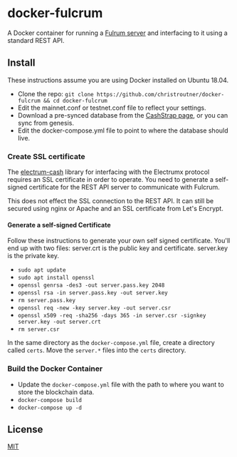 # docker-fulcrum

A Docker container for running a [Fulrum server](https://github.com/cculianu/Fulcrum) and interfacing to it using a standard REST API.

## Install

These instructions assume you are using Docker installed on Ubuntu 18.04.

- Clone the repo: `git clone https://github.com/christroutner/docker-fulcrum && cd docker-fulcrum`
- Edit the mainnet.conf or testnet.conf file to reflect your settings.
- Download a pre-synced database from the [CashStrap page](https://fullstack.cash/cashstrap), or you can sync from genesis.
- Edit the docker-compose.yml file to point to where the database should live.

### Create SSL certificate

The [electrum-cash](https://www.npmjs.com/package/electrum-cash) library for interfacing with the Electrumx protocol requires an SSL certificate in order to operate. You need to generate a self-signed
certificate for the REST API server to communicate with Fulcrum.

This does not effect the SSL connection to the REST API. It can still be secured using nginx or Apache and an SSL certificate from Let's Encrypt.

#### Generate a self-signed Certificate

Follow these instructions to generate your own self signed certificate. You'll
end up with two files: server.crt is the public key and certificate. server.key
is the private key.

- `sudo apt update`
- `sudo apt install openssl`
- `openssl genrsa -des3 -out server.pass.key 2048`
- `openssl rsa -in server.pass.key -out server.key`
- `rm server.pass.key`
- `openssl req -new -key server.key -out server.csr`
- `openssl x509 -req -sha256 -days 365 -in server.csr -signkey server.key -out server.crt`
- `rm server.csr`

In the same directory as the `docker-compose.yml` file, create a directory called `certs`. Move the `server.*` files into the `certs` directory.

### Build the Docker Container

- Update the `docker-compose.yml` file with the path to where you want to store the blockchain data.
- `docker-compose build`
- `docker-compose up -d`

## License

[MIT](./LICENSE.md)
